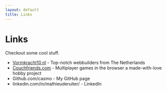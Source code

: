 ```yaml
---
layout: default
title: Links
---
```


# Links

Checkout some cool stuff.

* <a href="https://vormkracht10.nl" target="_blank">Vormkracht10.nl</a> - Top-notch webbuilders from The Netherlands
* <a href="https://couchfriends.com" target="_blank">Couchfriends.com</a> - Multiplayer games in the browser a made-with-love hobby project
* <a hhref="https://github.com/casmo" target="_blank">Github.com/casmo</a> - My GitHub page
* <a hhref="https://www.linkedin.com/in/mathieuderuiter/" target="_blank">linkedin.com/in/mathieuderuiter/</a> - LinkedIn